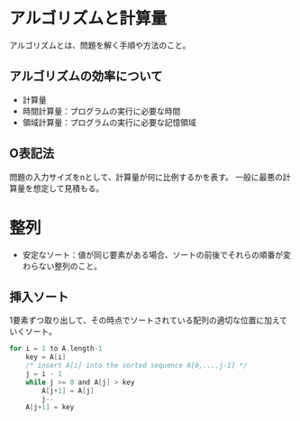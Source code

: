 # アルゴリズムと計算量
アルゴリズムとは、問題を解く手順や方法のこと。
## アルゴリズムの効率について
* 計算量
 * 時間計算量：プログラムの実行に必要な時間
 * 領域計算量：プログラムの実行に必要な記憶領域

## O表記法
問題の入力サイズをnとして、計算量が何に比例するかを表す。
一般に最悪の計算量を想定して見積もる。

# 整列
* 安定なソート：値が同じ要素がある場合、ソートの前後でそれらの順番が変わらない整列のこと。

## 挿入ソート
1要素ずつ取り出して、その時点でソートされている配列の適切な位置に加えていくソート。
```C
for i = 1 to A.length-1
    key = A[i]
    /* insert A[i] into the sorted sequence A[0,...,j-1] */
    j = i - 1
    while j >= 0 and A[j] > key
        A[j+1] = A[j]
        j--
    A[j+1] = key
```
